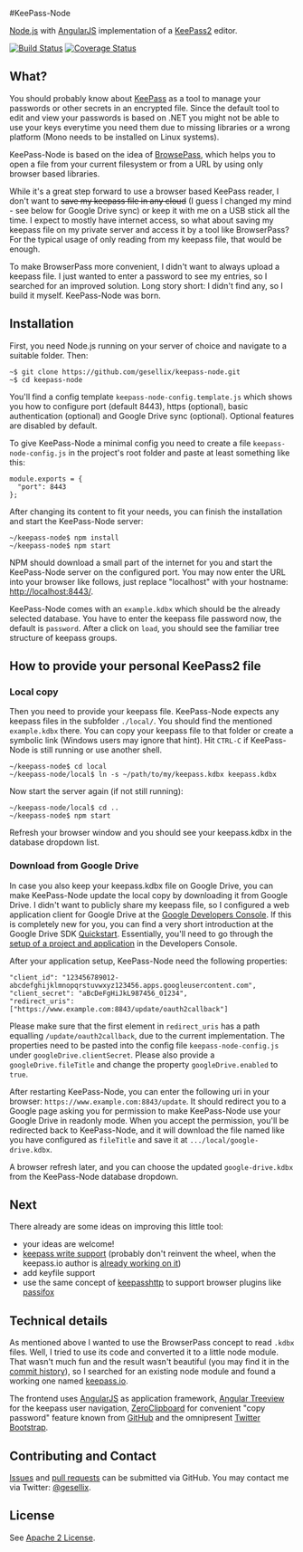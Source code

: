 #KeePass-Node

[Node.js](http://nodejs.org/) with [AngularJS](http://angularjs.org/) implementation of a [KeePass2](http://www.keepass.info/) editor.

[![Build Status](https://travis-ci.org/gesellix/keepass-node.svg?branch=master)](https://travis-ci.org/gesellix/keepass-node)
[![Coverage Status](https://coveralls.io/repos/gesellix/keepass-node/badge.png?branch=master)](https://coveralls.io/r/gesellix/keepass-node?branch=master)

## What?
You should probably know about [KeePass](http://www.keepass.info/) as a tool to manage your passwords or
other secrets in an encrypted file. Since the default tool to edit and view your passwords is based on .NET
you might not be able to use your keys everytime you need them due to missing libraries
or a wrong platform (Mono needs to be installed on Linux systems).

KeePass-Node is based on the idea of [BrowsePass](http://bitbucket.org/namn/browsepass), which helps you
to open a file from your current filesystem or from a URL by using only browser based libraries.

While it's a great step forward to use a browser based KeePass reader, I don't want to ~~save my keepass file
in any cloud~~ (I guess I changed my mind - see below for Google Drive sync) or keep it with me on a USB stick all the time.
I expect to mostly have internet access, so what about saving my keepass file on my private server
and access it by a tool like BrowserPass?
For the typical usage of only reading from my keepass file, that would be enough.

To make BrowserPass more convenient, I didn't want to always upload a keepass file. I just wanted to enter
a password to see my entries, so I searched for an improved solution. Long story short: I didn't find any,
so I build it myself. KeePass-Node was born.

## Installation
First, you need Node.js running on your server of choice and navigate to a suitable folder. Then:
````
~$ git clone https://github.com/gesellix/keepass-node.git
~$ cd keepass-node
````
You'll find a config template `keepass-node-config.template.js` which shows you how to configure port (default 8443),
https (optional),  basic authentication (optional) and Google Drive sync (optional). Optional features are disabled by default.

To give KeePass-Node a minimal config you need to create a file `keepass-node-config.js` in the project's root
folder and paste at least something like this:
````
module.exports = {
  "port": 8443
};
````

After changing its content to fit your needs, you can finish the installation and start the KeePass-Node server:
````
~/keepass-node$ npm install
~/keepass-node$ npm start
````
NPM should download a small part of the internet for you and start the KeePass-Node server on the configured port.
You may now enter the URL into your browser like follows,
just replace "localhost" with your hostname: [http://localhost:8443/](http://localhost:8443/).

KeePass-Node comes with an `example.kdbx` which should be the already selected database. You have
to enter the keepass file password now, the default is `password`. After a click on `load`, you should
see the familiar tree structure of keepass groups.

## How to provide your personal KeePass2 file

### Local copy
Then you need to provide your keepass file. KeePass-Node expects any keepass files in the subfolder `./local/`.
You should find the mentioned `example.kdbx` there. You can copy your keepass file to that folder
or create a symbolic link (Windows users may ignore that hint). Hit `CTRL-C` if KeePass-Node is still running
or use another shell.
````
~/keepass-node$ cd local
~/keepass-node/local$ ln -s ~/path/to/my/keepass.kdbx keepass.kdbx
````
Now start the server again (if not still running):
````
~/keepass-node/local$ cd ..
~/keepass-node$ npm start
````
Refresh your browser window and you should see your keepass.kdbx in the database dropdown list.

### Download from Google Drive

In case you also keep your keepass.kdbx file on Google Drive, you can make KeePass-Node update the local copy by
downloading it from Google Drive. I didn't want to publicly share my keepass file, so I configured a web application
client for Google Drive at the [Google Developers Console](https://console.developers.google.com/). If this is
completely new for you, you can find a very short introduction at the
Google Drive SDK [Quickstart](https://developers.google.com/drive/web/quickstart/quickstart-nodejs). Essentially, you'll
need to go through the [setup of a project and application](https://console.developers.google.com/flows/enableapi?apiid=drive)
in the Developers Console.

After your application setup, KeePass-Node need the following properties:
````
"client_id": "123456789012-abcdefghijklmnopqrstuvwxyz123456.apps.googleusercontent.com",
"client_secret": "aBcDeFgHiJkL987456_01234",
"redirect_uris": ["https://www.example.com:8843/update/oauth2callback"]
````
Please make sure that the first element in `redirect_uris` has a path equalling `/update/oauth2callback`, due to the current implementation.
The properties need to be pasted into the config file `keepass-node-config.js` under `googleDrive.clientSecret`.
Please also provide a `googleDrive.fileTitle` and change the property `googleDrive.enabled` to `true`.

After restarting KeePass-Node, you can enter the following uri in your browser: `https://www.example.com:8843/update`.
It should redirect you to a Google page asking you for permission to make KeePass-Node use your Google Drive in readonly mode.
When you accept the permission, you'll be redirected back to KeePass-Node, and it will download the file named like you have configured as
`fileTitle` and save it at `.../local/google-drive.kdbx`.

A browser refresh later, and you can choose the updated `google-drive.kdbx` from the KeePass-Node database dropdown.

## Next
There already are some ideas on improving this little tool:
* your ideas are welcome!
* [keepass write support](https://github.com/gesellix/keepass-node/issues/2) (probably don't reinvent the wheel, when the keepass.io author is [already working on it](https://github.com/NeoXiD/keepass.io/issues/8))
* add keyfile support
* use the same concept of [keepasshttp](https://github.com/pfn/keepasshttp) to support browser plugins like [passifox](https://github.com/pfn/passifox/)

## Technical details
As mentioned above I wanted to use the BrowserPass concept to read `.kdbx` files. Well, I tried to use its code and converted it to a little
node module. That wasn't much fun and the result wasn't beautiful (you may find it in the [commit history](https://github.com/gesellix/keepass-node/tree/2a4f6c5c344db6b2b105688098e9c653748461dc)),
so I searched for an existing node module and found a working one named [keepass.io](https://github.com/NeoXiD/keepass.io).

The frontend uses [AngularJS](http://angularjs.org/) as application framework, [Angular Treeview](https://github.com/eu81273/angular.treeview)
for the keepass user navigation, [ZeroClipboard](https://github.com/zeroclipboard/zeroclipboard) for convenient "copy password" feature
known from [GitHub](https://github.com/) and the omnipresent [Twitter Bootstrap](http://getbootstrap.com/).

## Contributing and Contact
[Issues](https://github.com/gesellix/keepass-node/issues) and [pull requests](https://github.com/gesellix/keepass-node/pulls) can be submitted via GitHub.
You may contact me via Twitter: [@gesellix](https://twitter.com/gesellix).

## License
See [Apache 2 License](LICENSE).
